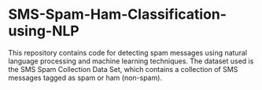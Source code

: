 # SMS-Spam-Ham-Classification-using-NLP
This repository contains code for detecting spam messages using natural language processing and machine learning techniques. The dataset used is the SMS Spam Collection Data Set, which contains a collection of SMS messages tagged as spam or ham (non-spam).
